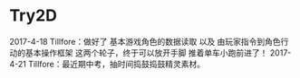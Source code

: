 # Try2D

2017-4-18
  Tillfore：做好了 基本游戏角色的数据读取 以及 由玩家指令到角色行动的基本操作框架 这两个轮子，终于可以放开手脚 推着单车小跑前进了！
2017-4-21
  Tillfore：最近期中考，抽时间捣鼓捣鼓精灵素材。
